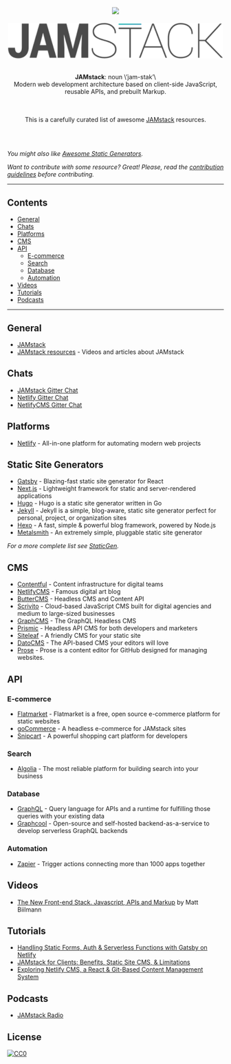 <div align="center">
  <br />
  <br />
  <a href="https://awesome.re"><img src="https://awesome.re/badge-flat.svg" /></a>
  <br />
  <br />
  <img width="500" src="media/jamstack-full-logo.svg" alt="JAMstack">
  <br />
  <br />
  <p>
    <strong>JAMstack</strong>: noun \’jam-stak’\<br />
    Modern web development architecture based on client-side JavaScript, reusable APIs, and prebuilt Markup.
  </p>
  <p>
    <br /><br />
    This is a carefully curated list of awesome <a href="https://jamstack.org">JAMstack</a> resources.
  </p>
  <br>
  <br>
</div>

*You might also like [Awesome Static Generators](https://github.com/myles/awesome-static-generators).*

*Want to contribute with some resource? Great! Please, read the [contribution guidelines](contributing.md) before contributing.*

---

## Contents

- [General](#general)
- [Chats](#chats)
- [Platforms](#platforms)
- [CMS](#cms)
- [API](#api)
  - [E-commerce](#e-commerce)
  - [Search](#search)
  - [Database](#database)
  - [Automation](#automation)
- [Videos](#videos)
- [Tutorials](#tutorials)
- [Podcasts](#podcasts)

---

## General

- [JAMstack](https://jamstack.org/)
- [JAMstack resources](https://jamstack.org/resources/) - Videos and articles about JAMstack

## Chats

- [JAMstack Gitter Chat](https://gitter.im/jamstack/community)
- [Netlify Gitter Chat](https://gitter.im/netlify/community)
- [NetlifyCMS Gitter Chat](https://gitter.im/netlify/NetlifyCMS)

## Platforms

- [Netlify](https://netlify.com) - All-in-one platform for automating modern web projects

## Static Site Generators

- [Gatsby](https://gatsbyjs.org) - Blazing-fast static site generator for React
- [Next.js](https://nextjs.org/) - Lightweight framework for static and server-rendered applications
- [Hugo](https://gohugo.io) - Hugo is a static site generator written in Go
- [Jekyll](https://jekyllrb.com) - Jekyll is a simple, blog-aware, static site generator perfect for personal, project, or organization sites
- [Hexo](https://hexo.io) - A fast, simple & powerful blog framework, powered by Node.js
- [Metalsmith](https://metalsmith.io) - An extremely simple, pluggable static site generator

*For a more complete list see [StaticGen](https://www.staticgen.com/).*

## CMS

- [Contentful](https://contentful.com) - Content infrastructure for digital teams
- [NetlifyCMS](https://netlifycms.org/) - Famous digital art blog
- [ButterCMS](https://buttercms.com/) - Headless CMS and Content API
- [Scrivito](https://scrivito.com) - Cloud-based JavaScript CMS built for digital agencies and medium to large-sized businesses
- [GraphCMS](https://graphcms.com) - The GraphQL Headless CMS
- [Prismic](https://prismic.io) - Headless API CMS for both developers and marketers
- [Siteleaf](https://siteleaf.com) - A friendly CMS for your static site
- [DatoCMS](https://datocms.com) - The API-based CMS your editors will love
- [Prose](https://prose.io) - Prose is a content editor for GitHub designed for managing websites.

## API

### E-commerce

- [Flatmarket](https://github.com/christophercliff/flatmarket) - Flatmarket is a free, open source e-commerce platform for static websites
- [goCommerce](https://www.gocommerceapi.org) - A headless e-commerce for JAMstack sites
- [Snipcart](https://snipcart.com/) - A powerful shopping cart platform for developers

### Search

- [Algolia](https://www.algolia.com/) - The most reliable platform for building search into your business

### Database

- [GraphQL](https://graphql.org) - Query language for APIs and a runtime for fulfilling those queries with your existing data
- [Graphcool](https://graph.cool) - Open-source and self-hosted backend-as-a-service to develop serverless GraphQL backends

### Automation

- [Zapier](https://zapier.com/) - Trigger actions connecting more than 1000 apps together

## Videos

- [The New Front-end Stack. Javascript, APIs and Markup](https://vimeo.com/163522126) by Matt Biilmann

## Tutorials

- [Handling Static Forms, Auth & Serverless Functions with Gatsby on Netlify](https://snipcart.com/blog/static-forms-serverless-gatsby-netlify)
- [JAMstack for Clients: Benefits, Static Site CMS, & Limitations](https://snipcart.com/blog/jamstack-clients-static-site-cms)
- [Exploring Netlify CMS, a React & Git-Based Content Management System](https://snipcart.com/blog/netlify-cms-react-git-workflow)

## Podcasts

- [JAMstack Radio](https://www.netlify.com/tags/podcast/)

## License

[![CC0](http://mirrors.creativecommons.org/presskit/buttons/88x31/svg/cc-zero.svg)](https://creativecommons.org/publicdomain/zero/1.0/)
